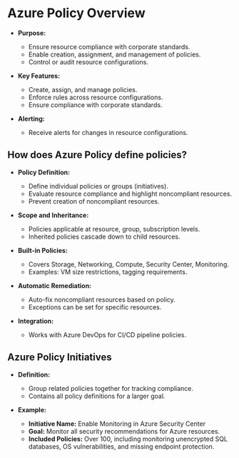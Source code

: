 # Azure Policy Overview

- **Purpose:**
  - Ensure resource compliance with corporate standards.
  - Enable creation, assignment, and management of policies.
  - Control or audit resource configurations.

- **Key Features:**
  - Create, assign, and manage policies.
  - Enforce rules across resource configurations.
  - Ensure compliance with corporate standards.

- **Alerting:**
  - Receive alerts for changes in resource configurations.

## How does Azure Policy define policies?

- **Policy Definition:**
  - Define individual policies or groups (initiatives).
  - Evaluate resource compliance and highlight noncompliant resources.
  - Prevent creation of noncompliant resources.

- **Scope and Inheritance:**
  - Policies applicable at resource, group, subscription levels.
  - Inherited policies cascade down to child resources.

- **Built-in Policies:**
  - Covers Storage, Networking, Compute, Security Center, Monitoring.
  - Examples: VM size restrictions, tagging requirements.

- **Automatic Remediation:**
  - Auto-fix noncompliant resources based on policy.
  - Exceptions can be set for specific resources.

- **Integration:**
  - Works with Azure DevOps for CI/CD pipeline policies.

## Azure Policy Initiatives

- **Definition:**
  - Group related policies together for tracking compliance.
  - Contains all policy definitions for a larger goal.

- **Example:**
  - **Initiative Name:** Enable Monitoring in Azure Security Center
  - **Goal:** Monitor all security recommendations for Azure resources.
  - **Included Policies:** Over 100, including monitoring unencrypted SQL databases, OS vulnerabilities, and missing endpoint protection.
